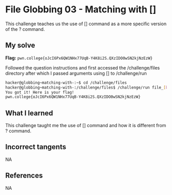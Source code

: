 # File Globbing 03 - Matching with []
This challenge teaches us the use of [] command as a more specific version of the ? command.

## My solve
**Flag:** `pwn.college{oJcI6Px6QW1NHx77UqB-Y4K8i2S.QXzIDO0wSN2kjNzEzW}`

Followed the question instructions and first accessed the /challenge/files directory after which I passed arguments using [] to /challenge/run

```bash
hacker@globbing~matching-with-:~$ cd /challenge/files
hacker@globbing~matching-with-:/challenge/files$ /challenge/run file_[bash]
You got it! Here is your flag!
pwn.college{oJcI6Px6QW1NHx77UqB-Y4K8i2S.QXzIDO0wSN2kjNzEzW}
```

## What I learned 
This challenge taught me the use of [] command and how it is different from ? command.

## Incorrect tangents 
NA

## References
NA
